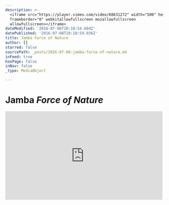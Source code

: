 ```yaml
---
description: >-
  <iframe src="https://player.vimeo.com/video/68631272" width="500" height="281"
  frameborder="0" webkitallowfullscreen mozallowfullscreen
  allowfullscreen></iframe>
dateModified: '2016-07-08T20:10:54.604Z'
datePublished: '2016-07-08T20:10:59.036Z'
title: Jamba Force of Nature
author: []
starred: false
sourcePath: _posts/2016-07-08-jamba-force-of-nature.md
inFeed: true
hasPage: false
inNav: false
_type: MediaObject

---
```

# Jamba _Force of Nature_

<iframe src="https://player.vimeo.com/video/68631272" width="500" height="281" frameborder="0" webkitallowfullscreen mozallowfullscreen allowfullscreen\></iframe\>